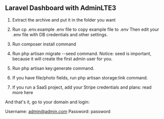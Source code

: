 ## Laravel Dashboard with AdminLTE3

1. Extract the archive and put it in the folder you want

2. Run cp .env.example .env file to copy example file to .env
Then edit your .env file with DB credentials and other settings.

3. Run composer install command

4. Run php artisan migrate --seed command.
Notice: seed is important, because it will create the first admin user for you.

5. Run php artisan key:generate command.

6. If you have file/photo fields, run php artisan storage:link command.

7. If you run a SaaS project, add your Stripe credentials and plans: read more here

And that's it, go to your domain and login:

Username:	admin@admin.com
Password:	password
